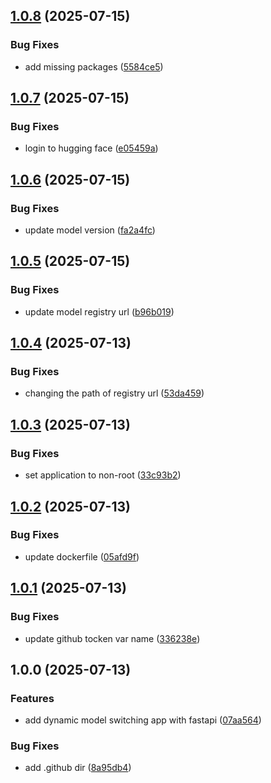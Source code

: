 ## [1.0.8](https://github.com/nishaero/dynamic-llm-serving/compare/v1.0.7...v1.0.8) (2025-07-15)

### Bug Fixes

* add missing packages ([5584ce5](https://github.com/nishaero/dynamic-llm-serving/commit/5584ce5dc9b7b0a962b15f66ece92815b7801492))

## [1.0.7](https://github.com/nishaero/dynamic-llm-serving/compare/v1.0.6...v1.0.7) (2025-07-15)

### Bug Fixes

* login to hugging face ([e05459a](https://github.com/nishaero/dynamic-llm-serving/commit/e05459af65a7c0e3bf5bb4a3f9248f033ba85bb1))

## [1.0.6](https://github.com/nishaero/dynamic-llm-serving/compare/v1.0.5...v1.0.6) (2025-07-15)

### Bug Fixes

* update model version ([fa2a4fc](https://github.com/nishaero/dynamic-llm-serving/commit/fa2a4fc0c2036419e49e83d54b8d9675304b6441))

## [1.0.5](https://github.com/nishaero/dynamic-llm-serving/compare/v1.0.4...v1.0.5) (2025-07-15)

### Bug Fixes

* update model registry url ([b96b019](https://github.com/nishaero/dynamic-llm-serving/commit/b96b01945ce199d0a2980b384db2227e7cc3afd3))

## [1.0.4](https://github.com/nishaero/dynamic-llm-serving/compare/v1.0.3...v1.0.4) (2025-07-13)

### Bug Fixes

* changing the path of registry url ([53da459](https://github.com/nishaero/dynamic-llm-serving/commit/53da45948f32693d8827289aa65db1fa40ae19fc))

## [1.0.3](https://github.com/nishaero/dynamic-llm-serving/compare/v1.0.2...v1.0.3) (2025-07-13)

### Bug Fixes

* set application to non-root ([33c93b2](https://github.com/nishaero/dynamic-llm-serving/commit/33c93b2ba0b86c8446d4b9b94cec3b814caed14a))

## [1.0.2](https://github.com/nishaero/dynamic-llm-serving/compare/v1.0.1...v1.0.2) (2025-07-13)

### Bug Fixes

* update dockerfile ([05afd9f](https://github.com/nishaero/dynamic-llm-serving/commit/05afd9f237e555060b54e9a73ca3d30f5fd94a25))

## [1.0.1](https://github.com/nishaero/dynamic-llm-serving/compare/v1.0.0...v1.0.1) (2025-07-13)

### Bug Fixes

* update github tocken var name ([336238e](https://github.com/nishaero/dynamic-llm-serving/commit/336238e873167384977666b613ef4f7a44107c0f))

## 1.0.0 (2025-07-13)

### Features

* add dynamic model switching app with fastapi ([07aa564](https://github.com/nishaero/dynamic-llm-serving/commit/07aa5647106143a1b7b0d01fc006a6284a1804c6))

### Bug Fixes

* add .github dir ([8a95db4](https://github.com/nishaero/dynamic-llm-serving/commit/8a95db41b948864357a7c5a55872a3bee70e8331))
